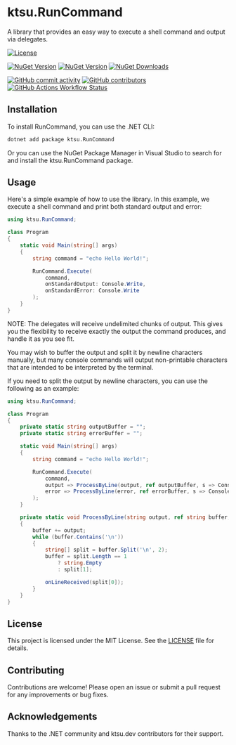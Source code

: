 # ktsu.RunCommand

A library that provides an easy way to execute a shell command and output via delegates.

[![License](https://img.shields.io/github/license/ktsu-dev/RunCommand.svg?label=License&logo=nuget)](LICENSE.md)

[![NuGet Version](https://img.shields.io/nuget/v/ktsu.RunCommand?label=Stable&logo=nuget)](https://nuget.org/packages/ktsu.RunCommand)
[![NuGet Version](https://img.shields.io/nuget/vpre/ktsu.RunCommand?label=Latest&logo=nuget)](https://nuget.org/packages/ktsu.RunCommand)
[![NuGet Downloads](https://img.shields.io/nuget/dt/ktsu.RunCommand?label=Downloads&logo=nuget)](https://nuget.org/packages/ktsu.RunCommand)

[![GitHub commit activity](https://img.shields.io/github/commit-activity/m/ktsu-dev/RunCommand?label=Commits&logo=github)](https://github.com/ktsu-dev/RunCommand/commits/main)
[![GitHub contributors](https://img.shields.io/github/contributors/ktsu-dev/RunCommand?label=Contributors&logo=github)](https://github.com/ktsu-dev/RunCommand/graphs/contributors)
[![GitHub Actions Workflow Status](https://img.shields.io/github/actions/workflow/status/ktsu-dev/RunCommand/dotnet.yml?label=Build&logo=github)](https://github.com/ktsu-dev/RunCommand/actions)

## Installation

To install RunCommand, you can use the .NET CLI:

```bash
dotnet add package ktsu.RunCommand
```

Or you can use the NuGet Package Manager in Visual Studio to search for and install the ktsu.RunCommand package.

## Usage

Here's a simple example of how to use the library. In this example, we execute a shell command and print both standard output and error:

```csharp
using ktsu.RunCommand;

class Program
{
    static void Main(string[] args)
    {
        string command = "echo Hello World!";

        RunCommand.Execute(
            command,
            onStandardOutput: Console.Write,
            onStandardError: Console.Write
        );
    }
}

```

NOTE: The delegates will receive undelimited chunks of output. This gives you the flexibility to receive exactly the output the command produces, and handle it as you see fit.

You may wish to buffer the output and split it by newline characters manually, but many console commands will output non-printable characters that are intended to be interpreted by the terminal.

If you need to split the output by newline characters, you can use the following as an example:

```csharp
using ktsu.RunCommand;

class Program
{
    private static string outputBuffer = "";
    private static string errorBuffer = "";

    static void Main(string[] args)
    {
        string command = "echo Hello World!";

        RunCommand.Execute(
            command,
            output => ProcessByLine(output, ref outputBuffer, s => Console.WriteLine($"Output: {s}")),
            error => ProcessByLine(error, ref errorBuffer, s => Console.WriteLine($"Error: {s}"))
        );
    }

    private static void ProcessByLine(string output, ref string buffer, Action<string> onLineReceived)
    {
        buffer += output;
        while (buffer.Contains('\n'))
        {
            string[] split = buffer.Split('\n', 2);
            buffer = split.Length == 1
                ? string.Empty
                : split[1];

            onLineReceived(split[0]);
        }
    }
}
```

## License

This project is licensed under the MIT License. See the [LICENSE](LICENSE.md) file for details.

## Contributing

Contributions are welcome! Please open an issue or submit a pull request for any improvements or bug fixes.

## Acknowledgements

Thanks to the .NET community and ktsu.dev contributors for their support.

